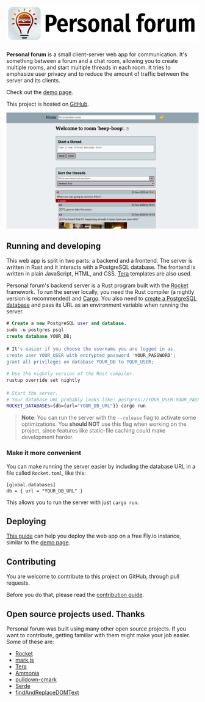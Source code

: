 # ![Personal forum](docs/img/banner_full.png)

**Personal forum** is a small client-server web app for communication. It's
something between a forum and a chat room, allowing you to create multiple
rooms, and start multiple threads in each room. It tries to emphasize user
privacy and to reduce the amount of traffic between the server and its clients.

Check out the [demo page][demo-page].

This project is hosted on [GitHub](https://github.com/pandrei7/personal_forum).

![An open room with a conversation](docs/img/example_room.png)

## Running and developing

This web app is split in two parts: a backend and a frontend.
The server is written in Rust and it interacts with a PostgreSQL database.
The frontend is written in plain JavaScript, HTML, and CSS.
[Tera](https://tera.netlify.app/docs) templates are also used.

Personal forum's backend server is a Rust program built with the
[Rocket](https://rocket.rs) framework. To run the server locally, you need the
Rust compiler (a nightly version is recommended) and
[Cargo](https://doc.rust-lang.org/cargo/getting-started/installation.html). You
also need to [create a PostgreSQL database](
https://www.freecodecamp.org/news/how-to-get-started-with-postgresql-9d3bc1dd1b11)
and pass its URL as an environment variable when running the server.

```sql
# Create a new PostgreSQL user and database.
sudo -u postgres psql
create database YOUR_DB;

# It's easier if you choose the username you are logged in as.
create user YOUR_USER with encrypted password 'YOUR_PASSWORD';
grant all privileges on database YOUR_DB to YOUR_USER;
```

```bash
# Use the nightly version of the Rust compiler.
rustup override set nightly

# Start the server.
# Your database URL probably looks like: postgres://YOUR_USER:YOUR_PASSWORD@localhost/YOUR_DB
ROCKET_DATABASES={db={url="YOUR_DB_URL"}} cargo run
```

> **Note**: You can run the server with the `--release` flag to activate some
optimizations. You **should NOT** use this flag when working on the project,
since features like static-file caching could make development harder.

### Make it more convenient

You can make running the server easier by including the database URL in a file
called `Rocket.toml`, like this:

```lang-none
[global.databases]
db = { url = "YOUR_DB_URL" }
```

This allows you to run the server with just `cargo run`.

## Deploying

[This guide](docs/deployment_guide.md) can help you deploy the web app on a free
Fly.io instance, similar to the [demo page][demo-page].

## Contributing

You are welcome to contribute to this project on GitHub, through pull requests.

Before you do that, please read the [contribution guide](CONTRIBUTING.md).

## Open source projects used. Thanks

Personal forum was built using many other open source projects. If you want to
contribute, getting familiar with them might make your job easier. Some of these
are:

- [Rocket](https://rocket.rs)
- [mark.js](https://markjs.io)
- [Tera](https://tera.netlify.app)
- [Ammonia](https://github.com/rust-ammonia/ammonia)
- [pulldown-cmark](https://github.com/raphlinus/pulldown-cmark)
- [Serde](https://serde.rs)
- [findAndReplaceDOMText](https://github.com/padolsey/findAndReplaceDOMText)

[demo-page]: https://personal-forum.fly.dev "The demo page"
